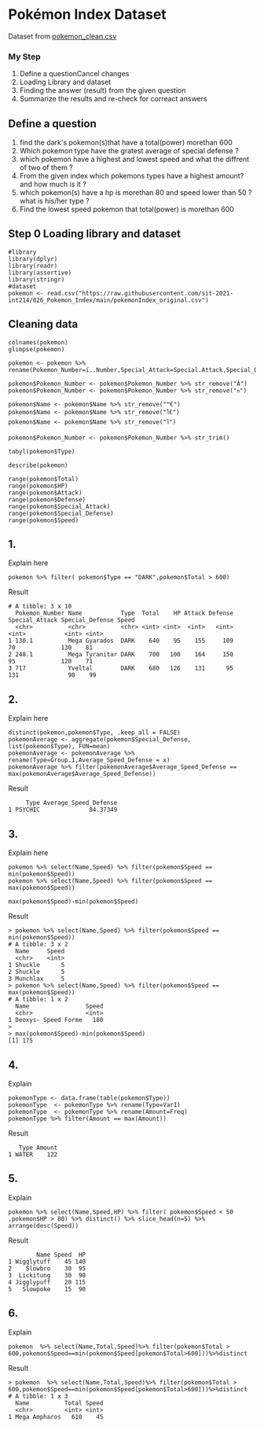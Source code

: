 # Pokémon Index Dataset

Dataset from [pokemon_clean.csv](./pokemon_cleandata.csv)


### My Step
1. Define a questionCancel changes
2. Loading Library and dataset
3. Finding the answer (result) from the given question
4. Summarize the results and re-check for correact answers


## Define a question

1. find the dark's pokemon(s)that have a total(power) morethan 600 
2. Which pokemon type have the gratest average of special defense ?
3. which pokemon have a highest and lowest speed and what the diffrent of two of them ?
4. From the given index which pokemons types have a highest amount? and how much is it ?
5. which pokemon(s) have a hp is morethan 80 and speed lower than 50 ? what is his/her type ? 
6. Find the lowest speed pokemon that total(power) is morethan 600

## Step 0 Loading library and dataset

```
#library
library(dplyr)
library(readr)
library(assertive)
library(stringr)
#dataset
pokemon <- read.csv("https://raw.githubusercontent.com/sit-2021-int214/026_Pokemon_Index/main/pokemonIndex_original.csv")
```

## Cleaning data

```
colnames(pokemon)
glimpse(pokemon)

pokemon <- pokemon %>% rename(Pokemon_Number=ï..Number,Special_Attack=Special.Attack,Special_Defense=Special.Defense)

pokemon$Pokemon_Number <- pokemon$Pokemon_Number %>% str_remove("Â")
pokemon$Pokemon_Number <- pokemon$Pokemon_Number %>% str_remove("ย") 

pokemon$Name <- pokemon$Name %>% str_remove("™€")
pokemon$Name <- pokemon$Name %>% str_remove("โ€")
pokemon$Name <- pokemon$Name %>% str_remove("โ")

pokemon$Pokemon_Number <- pokemon$Pokemon_Number %>% str_trim()

tabyl(pokemon$Type)

describe(pokemon)

range(pokemon$Total)
range(pokemon$HP)
range(pokemon$Attack)
range(pokemon$Defense)
range(pokemon$Special_Attack)
range(pokemon$Special_Defense)
range(pokemon$Speed)
```

## 1.

Explain here

```
pokemon %>% filter( pokemon$Type == "DARK",pokemon$Total > 600)
```

Result

```
# A tibble: 3 x 10
  Pokemon_Number Name           Type  Total    HP Attack Defense Special_Attack Special_Defense Speed
  <chr>          <chr>          <chr> <int> <int>  <int>   <int>          <int>           <int> <int>
1 130.1          Mega Gyarados  DARK    640    95    155     109             70             130    81
2 248.1          Mega Tyranitar DARK    700   100    164     150             95             120    71
3 717            Yveltal        DARK    680   126    131      95            131              98    99
```


## 2.

Explain here
```
distinct(pokemon,pokemon$Type, .keep_all = FALSE)
pokemonAverage <- aggregate(pokemon$Special_Defense, list(pokemon$Type), FUN=mean)
pokemonAverage <- pokemonAverage %>% rename(Type=Group.1,Average_Speed_Defense = x)
pokemonAverage %>% filter(pokemonAverage$Average_Speed_Defense == max(pokemonAverage$Average_Speed_Defense))
```
Result
```
     Type Average_Speed_Defense
1 PSYCHIC              84.37349
```


## 3. 

Explain here
```
pokemon %>% select(Name,Speed) %>% filter(pokemon$Speed == min(pokemon$Speed))
pokemon %>% select(Name,Speed) %>% filter(pokemon$Speed == max(pokemon$Speed))

max(pokemon$Speed)-min(pokemon$Speed)
```
Result
```
> pokemon %>% select(Name,Speed) %>% filter(pokemon$Speed == min(pokemon$Speed))
# A tibble: 3 x 2
  Name     Speed
  <chr>    <int>
1 Shuckle      5
2 Shuckle      5
3 Munchlax     5
> pokemon %>% select(Name,Speed) %>% filter(pokemon$Speed == max(pokemon$Speed))
# A tibble: 1 x 2
  Name                Speed
  <chr>               <int>
1 Deoxys- Speed Forme   180
> 
> max(pokemon$Speed)-min(pokemon$Speed)
[1] 175
```

## 4.
Explain
```
pokemonType <- data.frame(table(pokemon$Type)) 
pokemonType  <- pokemonType %>% rename(Type=Var1) 
pokemonType  <- pokemonType %>% rename(Amount=Freq) 
pokemonType %>% filter(Amount == max(Amount)) 
```
Result
```
   Type Amount
1 WATER    122
```

## 5. 
Explain
```
pokemon %>% select(Name,Speed,HP) %>% filter( pokemon$Speed < 50 ,pokemon$HP > 80) %>% distinct() %>% slice_head(n=5) %>% arrange(desc(Speed))
```
Result
```
        Name Speed  HP
1 Wigglytuff    45 140
2    Slowbro    30  95
3  Lickitung    30  90
4 Jigglypuff    20 115
5   Slowpoke    15  90
```

## 6.
Explain
```
pokemon  %>% select(Name,Total,Speed)%>% filter(pokemon$Total > 600,pokemon$Speed==min(pokemon$Speed[pokemon$Total>600]))%>%distinct 
```
Result
```
> pokemon  %>% select(Name,Total,Speed)%>% filter(pokemon$Total > 600,pokemon$Speed==min(pokemon$Speed[pokemon$Total>600]))%>%distinct
# A tibble: 1 x 3
  Name          Total Speed
  <chr>         <int> <int>
1 Mega Ampharos   610    45
```
